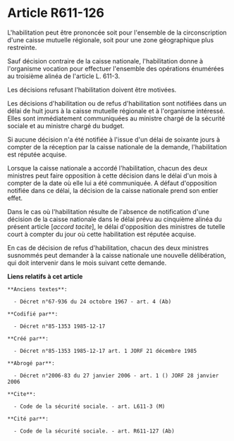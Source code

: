 # Article R611-126

L'habilitation peut être prononcée soit pour l'ensemble de la circonscription d'une caisse mutuelle régionale, soit pour une
zone géographique plus restreinte. 

Sauf décision contraire de la caisse nationale, l'habilitation donne à l'organisme vocation pour effectuer l'ensemble des
opérations énumérées au troisième alinéa de l'article L. 611-3. 

Les décisions refusant l'habilitation doivent être motivées. 

Les décisions d'habilitation ou de refus d'habilitation sont notifiées dans un délai de huit jours à la caisse mutuelle
régionale et à l'organisme intéressé. Elles sont immédiatement communiquées au ministre chargé de la sécurité sociale et au
ministre chargé du budget. 

Si aucune décision n'a été notifiée à l'issue d'un délai de soixante jours à compter de la réception par la caisse nationale
de la demande, l'habilitation est réputée acquise. 

Lorsque la caisse nationale a accordé l'habilitation, chacun des deux ministres peut faire opposition à cette décision dans
le délai d'un mois à compter de la date où elle lui a été communiquée. A défaut d'opposition notifiée dans ce délai, la
décision de la caisse nationale prend son entier effet. 

Dans le cas où l'habilitation résulte de l'absence de notification d'une décision de la caisse nationale dans le délai prévu
au cinquième alinéa du présent article [*accord tacite*], le délai d'opposition des ministres de tutelle court à compter du
jour où cette habilitation est réputée acquise. 

En cas de décision de refus d'habilitation, chacun des deux ministres susnommés peut demander à la caisse nationale une
nouvelle délibération, qui doit intervenir dans le mois suivant cette demande.

**Liens relatifs à cet article**

	**Anciens textes**:

	  - Décret n°67-936 du 24 octobre 1967 - art. 4 (Ab)

	**Codifié par**:

	  - Décret n°85-1353 1985-12-17

	**Créé par**:

	  - Décret n°85-1353 1985-12-17 art. 1 JORF 21 décembre 1985

	**Abrogé par**:

	  - Décret n°2006-83 du 27 janvier 2006 - art. 1 () JORF 28 janvier 2006

	**Cite**:

	  - Code de la sécurité sociale. - art. L611-3 (M)

	**Cité par**:

	  - Code de la sécurité sociale. - art. R611-127 (Ab)
